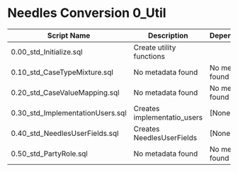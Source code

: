 # Needles Conversion 0_Util

| Script Name | Description | Dependencies |
|-------------|-------------|-------------|
| 0.00_std_Initialize.sql | Create utility functions |  |
| 0.10_std_CaseTypeMixture.sql | No metadata found | No metadata found |
| 0.20_std_CaseValueMapping.sql | No metadata found | No metadata found |
| 0.30_std_ImplementationUsers.sql | Creates implementatio_users | [None] |
| 0.40_std_NeedlesUserFields.sql | Creates NeedlesUserFields | [None] |
| 0.50_std_PartyRole.sql | No metadata found | No metadata found |
